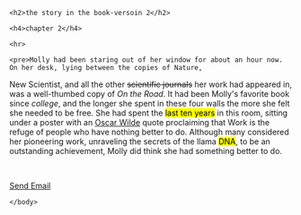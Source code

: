 <html dir="ltr" lang="en">
    
<head> 
    <title>lab1-509</title>
    </head>

<body>
                    
   <!--رائد الصالحي 440211461 شعبة 29509-->
    
    <h2>the story in the book-versoin 2</h2>
    
    <h4>chapter 2</h4>
    
    <hr>   
    
    <pre>Molly had been staring out of her window for about an hour now. On her desk, lying between the copies of Nature,
New Scientist, and all the other <del>scientific journals</del> her work had appeared in, was a well-thumbed copy of<i> On the Road</i>.
It had been Molly's favorite book since <i>college</i>, and the longer she spent in these four walls the more she felt she
needed to be free.
She had spent the <mark>last ten years</mark> in this room, sitting under a poster with an <a href="https://en.wikipedia.org/wiki/Oscar_Wilde" title="sir oscar wilde">Oscar Wilde</a> quote proclaiming that Work
is the refuge of people who have nothing better to do. Although many considered her pioneering work, unraveling the
secrets of the llama <mark>DNA</mark>, to be an outstanding achievement, Molly did think she had something better to do.
</pre>
    
<br>
    
<a href="mailto:440211461@tvtc.edu.sa">Send Email</a>    
    
    
    
    
    
    </body>
</html>
